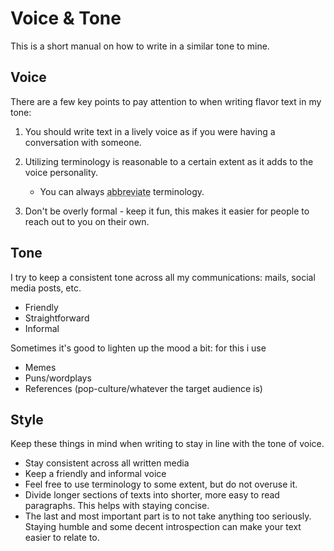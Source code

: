 # Voice & Tone

This is a short manual on how to write in a similar tone to mine.

## Voice

There are a few key points to pay attention to when writing flavor text in my tone:

1. You should write text in a lively voice as if you were having a conversation with someone.
2. Utilizing terminology is reasonable to a certain extent as it adds to the voice personality.
	- You can always <abbr title="Using a shortened form of a word or phrase.">abbreviate</abbr> terminology.

3. Don't be overly formal - keep it fun, this makes it easier for people to reach out to you on their own.

## Tone

I try to keep a consistent tone across all my communications: mails, social media posts, etc.

- Friendly
- Straightforward
- Informal

Sometimes it's good to lighten up the mood a bit: for this i use
- Memes
- Puns/wordplays
- References (pop-culture/whatever the target audience is)

## Style

Keep these things in mind when writing to stay in line with the tone of voice.

- Stay consistent across all written media 
- Keep a friendly and informal voice
- Feel free to use terminology to some extent, but do not overuse it.
- Divide longer sections of texts into shorter, more easy to read paragraphs. This helps with staying concise.
- The last and most important part is to not take anything too seriously. Staying humble and some decent introspection can make your text easier to relate to.

